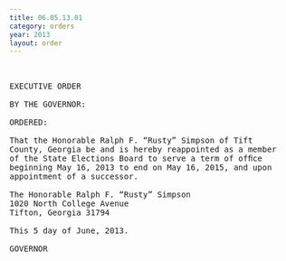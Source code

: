 ```yaml
---
title: 06.05.13.01
category: orders
year: 2013
layout: order
---
```


<pre> 

EXECUTIVE ORDER

BY THE GOVERNOR:

ORDERED:

That the Honorable Ralph F. “Rusty” Simpson of Tift
County, Georgia be and is hereby reappointed as a member
of the State Elections Board to serve a term of ofﬁce
beginning May 16, 2013 to end on May 16, 2015, and upon
appointment of a successor.

The Honorable Ralph F. “Rusty” Simpson
1020 North College Avenue
Tifton, Georgia 31794

This 5 day of June, 2013.

GOVERNOR

</pre>
